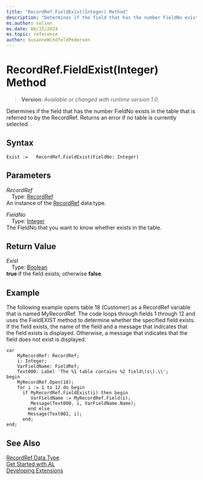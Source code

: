 ```yaml
---
title: "RecordRef.FieldExist(Integer) Method"
description: "Determines if the field that has the number FieldNo exists in the table that is referred to by the RecordRef."
ms.author: solsen
ms.date: 08/15/2024
ms.topic: reference
author: SusanneWindfeldPedersen
---
```

[//]: # (START>DO_NOT_EDIT)
[//]: # (IMPORTANT:Do not edit any of the content between here and the END>DO_NOT_EDIT.)
[//]: # (Any modifications should be made in the .xml files in the ModernDev repo.)
# RecordRef.FieldExist(Integer) Method
> **Version**: _Available or changed with runtime version 1.0._

Determines if the field that has the number FieldNo exists in the table that is referred to by the RecordRef. Returns an error if no table is currently selected.


## Syntax
```AL
Exist :=   RecordRef.FieldExist(FieldNo: Integer)
```
## Parameters
*RecordRef*  
&emsp;Type: [RecordRef](recordref-data-type.md)  
An instance of the [RecordRef](recordref-data-type.md) data type.  

*FieldNo*  
&emsp;Type: [Integer](../integer/integer-data-type.md)  
The FieldNo that you want to know whether exists in the table.  


## Return Value
*Exist*  
&emsp;Type: [Boolean](../boolean/boolean-data-type.md)  
**true** if the field exists; otherwise **false**.


[//]: # (IMPORTANT: END>DO_NOT_EDIT)

## Example  
 The following example opens table 18 \(Customer\) as a RecordRef variable that is named MyRecordRef. The code loops through fields 1 through 12 and uses the FieldEXIST method to determine whether the specified field exists. If the field exists, the name of the field and a message that indicates that the field exists is displayed. Otherwise, a message that indicates that the field does not exist is displayed. 
  
```al
var
    MyRecordRef: RecordRef;
    i: Integer;
    VarFieldName: FieldRef;
    Text000: Label 'The %1 table contains %2 field\(s\).\\';
begin  
    MyRecordRef.Open(18);  
    for i := 1 to 12 do begin  
      if MyRecordRef.FieldExist(i) then begin  
         VarFieldName := MyRecordRef.Field(i);  
         Message(Text000, i, VarFieldName.Name);  
        end else  
        Message(Text001, i);  
      end;  
end;
```  
  

## See Also
[RecordRef Data Type](recordref-data-type.md)  
[Get Started with AL](../../devenv-get-started.md)  
[Developing Extensions](../../devenv-dev-overview.md)